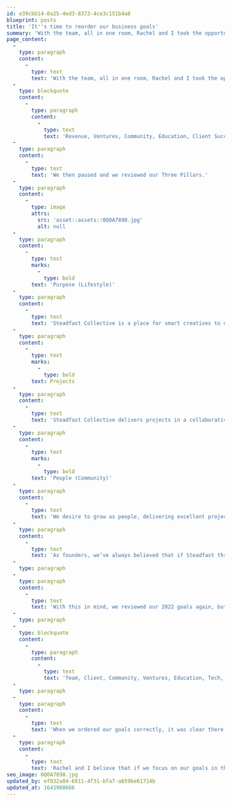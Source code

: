 ```yaml
---
id: e39cbb14-0a25-4ed3-8373-4ce3c151b4a8
blueprint: posts
title: 'It''s time to reorder our business goals'
summary: 'With the team, all in one room, Rachel and I took the opportunity to go through each of our 2021 goals in detail. We started by running through them in the order we always have.'
page_content:
  -
    type: paragraph
    content:
      -
        type: text
        text: 'With the team, all in one room, Rachel and I took the opportunity to go through each of our 2022 goals in detail. We started by running through them in the order we always have. '
  -
    type: blockquote
    content:
      -
        type: paragraph
        content:
          -
            type: text
            text: 'Revenue, Ventures, Community, Education, Client Success, Tech, Team.'
  -
    type: paragraph
    content:
      -
        type: text
        text: 'We then paused and we reviewed our Three Pillars.'
  -
    type: paragraph
    content:
      -
        type: image
        attrs:
          src: 'asset::assets::0Q0A7898.jpg'
          alt: null
  -
    type: paragraph
    content:
      -
        type: text
        marks:
          -
            type: bold
        text: 'Purpose (Lifestyle)'
  -
    type: paragraph
    content:
      -
        type: text
        text: 'Steadfast Collective is a place for smart creatives to develop their skills and talents in the digital sphere. We want to cultivate a workplace that people desire to work, grow, and invest their heart into. Our purpose is to create an environment for our collective to excel in their personal and professional lives; building quality code, working on exciting projects, gaining new skills, whilst also maintaining a healthy work/life balance. We treat people with integrity, rather than as a resource, equipping them for each milestone in their life.'
  -
    type: paragraph
    content:
      -
        type: text
        marks:
          -
            type: bold
        text: Projects
  -
    type: paragraph
    content:
      -
        type: text
        text: 'Steadfast Collective delivers projects in a collaborative manner for our clients, creating digital applications of social and financial value to their business. We desire to leave the internet in a better place than we left it, ensuring we are intentional about what we craft and release for the world. Using our experience of working on our own ventures, we know what it takes to build, ship and market a digital product. We use this experience to actively collaborate with clients to understand their brand, explore their challenges and to find solutions to their digital problems. Our aim is to go above and beyond your standard agency; partnering with clients on the long-term goals of their business.'
  -
    type: paragraph
    content:
      -
        type: text
        marks:
          -
            type: bold
        text: 'People (Community)'
  -
    type: paragraph
    content:
      -
        type: text
        text: 'We desire to grow as people, delivering excellent projects so that we can teach and inspire our own communities of developers, business owners, and our wider network. Our impact as a business should outflow from our offices and home offices into our local communities. We should carry our values into everyday life.'
  -
    type: paragraph
    content:
      -
        type: text
        text: 'As founders, we’ve always believed that if Steadfast thrives, our clients can thrive and then our local-economic communities can thrive. We can’t help clients if our own ship isn’t in shape, and likewise, we can’t use our excess resources to benefit our local communities if we have no excess.'
  -
    type: paragraph
  -
    type: paragraph
    content:
      -
        type: text
        text: 'With this in mind, we reviewed our 2022 goals again, but this time in the correct order. '
  -
    type: paragraph
  -
    type: blockquote
    content:
      -
        type: paragraph
        content:
          -
            type: text
            text: 'Team, Client, Community, Ventures, Education, Tech, Revenue.'
  -
    type: paragraph
  -
    type: paragraph
    content:
      -
        type: text
        text: 'When we ordered our goals correctly, it was clear there were areas of the business that needed attention. While we had exceeded all fiscal goals, operationally we have been weak.'
  -
    type: paragraph
    content:
      -
        type: text
        text: 'Rachel and I believe that if we focus on our goals in this order, we will be a business with more stability, and importantly have more joy within our day-to-day lives.'
seo_image: 0Q0A7898.jpg
updated_by: ef832a04-6811-4f31-bfa7-a659be61714b
updated_at: 1641988666
---
```

